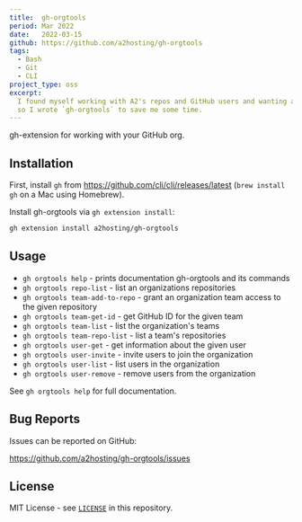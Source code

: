 ```yaml
---
title:  gh-orgtools
period: Mar 2022
date:   2022-03-15
github: https://github.com/a2hosting/gh-orgtools
tags:
  - Bash
  - Git
  - CLI
project_type: oss
excerpt:
  I found myself working with A2's repos and GitHub users and wanting a CLI,
  so I wrote `gh-orgtools` to save me some time.
---
```


gh-extension for working with your GitHub org.

## Installation

First, install `gh` from <https://github.com/cli/cli/releases/latest> (`brew
install gh` on a Mac using Homebrew).

Install gh-orgtools via `gh extension install`:

```sh
gh extension install a2hosting/gh-orgtools
```

## Usage

- `gh orgtools help`             - prints documentation gh-orgtools and its commands
- `gh orgtools repo-list`        - list an organizations repositories
- `gh orgtools team-add-to-repo` - grant an organization team access to the given repository
- `gh orgtools team-get-id`      - get GitHub ID for the given team
- `gh orgtools team-list`        - list the organization's teams
- `gh orgtools team-repo-list`   - list a team's repositories
- `gh orgtools user-get`         - get information about the given user
- `gh orgtools user-invite`      - invite users to join the organization
- `gh orgtools user-list`        - list users in the organization
- `gh orgtools user-remove`      - remove users from the organization

See `gh orgtools help` for full documentation.

## Bug Reports

Issues can be reported on GitHub:

<https://github.com/a2hosting/gh-orgtools/issues>

## License

MIT License - see
[`LICENSE`](https://github.com/a2hosting/gh-orgtools/blob/master/LICENSE)
in this repository.
